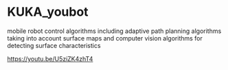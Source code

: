 # KUKA_youbot
mobile robot control algorithms including adaptive path planning algorithms taking into account surface maps and computer vision algorithms for detecting surface characteristics

https://youtu.be/U5ziZK4zhT4
